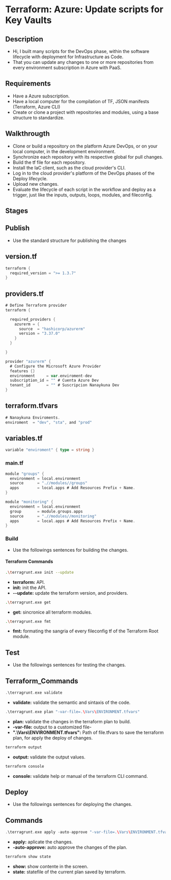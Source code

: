 # Terraform: Azure: Update scripts for Key Vaults

## Description

- Hi, I built many scripts for the DevOps phase, within the software lifecycle with deployment for Infrastructure as Code.
- That you can update any changes to one or more repositories from every environment subscription in Azure with PaaS.

## Requirements

- Have a Azure subscription.
- Have a local computer for the compilation of TF, JSON manifests (Terraform, Azure CLI)
- Create or clone a project with repositories and modules, using a base structure to standardize.

## Walkthrougth

- Clone or build a repository on the platform Azure DevOps, or on your local computer, in the development environment.
- Synchronize each repository with its respective global for pull changes.
- Build the tf file for each repository.
- Install the IaC client, such as the cloud provider's CLI.
- Log in to the cloud provider's platform of the DevOps phases of the Deploy lifecycle.
- Upload new changes.
- Evaluate the lifecycle of each script in the workflow and deploy as a trigger, just like the inputs, outputs, loops, modules, and fileconfig.

## Stages

## Publish

- Use the standard structure for publishing the changes

## version.tf

~~~ go
terraform {
  required_version = ">= 1.3.7"
}
~~~

## providers.tf

~~~ go
# Define Terraform provider
terraform {

  required_providers {
    azurerm = {
      source  = "hashicorp/azurerm"
      version = "3.37.0"
    }
  }

}

provider "azurerm" {
  # Configure the Microsoft Azure Provider
  features {}
  environment     = var.enviroment-dev
  subscription_id = "" # Cuenta Azure Dev
  tenant_id       = "" # Suscripcion Nanaykuna Dev
}
~~~

## terraform.tfvars

~~~ go
# Nanaykuna Enviroments.
enviroment  = "dev", "sta", and "prod"
~~~

## variables.tf

~~~ go
variable "enviroment" { type = string }
~~~

### main.tf

~~~ go
module "groups" {
  environment = local.environment
  source      = ".//modules//groups"
  apps        = local.apps # Add Resources Prefix + Name.
}

module "monitoring" {
  environment = local.environment
  group       = module.groups.apps
  source      = ".//modules//monitoring"
  apps        = local.apps # Add Resources Prefix + Name.
}

~~~

### Build

- Use the followings sentences for building the changes.

#### Terraform Commands

~~~ bash
.\terragrunt.exe init --update
~~~

- **terraform:** API.
- **init:** init the API.
- **--update:** update the terraform version, and providers.

~~~ bash
.\terragrunt.exe get
~~~

- **get:** sincronice all terraform modules.

~~~ bash
.\terragrunt.exe fmt
~~~

- **fmt:** formating the sangria of every fileconfig tf of the Terraform Root module.

## Test

- Use the followings sentences for testing the changes.

## Terraform_Commands

~~~ go
.\terragrunt.exe validate
~~~

- **validate:** validate the semantic and sintaxis of the code.

~~~ go
.\terragrunt.exe plan "-var-file=.\Vars\ENVIRONMENT.tfvars"
~~~

- **plan:** validate the changes in the terraform plan to build.
- **-var-file:** output to a customized file-
- **".\Vars\ENVIRONMENT.tfvars":** Path of file.tfvars to save the terraform plan, for apply the deploy of changes.

~~~ go
terraform output
~~~

- **output:** validate the output values.

~~~ go
terraform console
~~~

- **console:** validate help or manual of the terraform CLI command.

## Deploy

- Use the followings sentences for deploying the changes.

## Commands

~~~ go
.\terragrunt.exe apply -auto-approve "-var-file=.\Vars\ENVIRONMENT.tfvars"
~~~

- **apply:** aplicate the changes.
- **-auto-approve:** auto approve the changes of the plan.

~~~ go
terraform show state
~~~

- **show:** show contente in the screen.
- **state:** statefile of the current plan saved by terraform.
